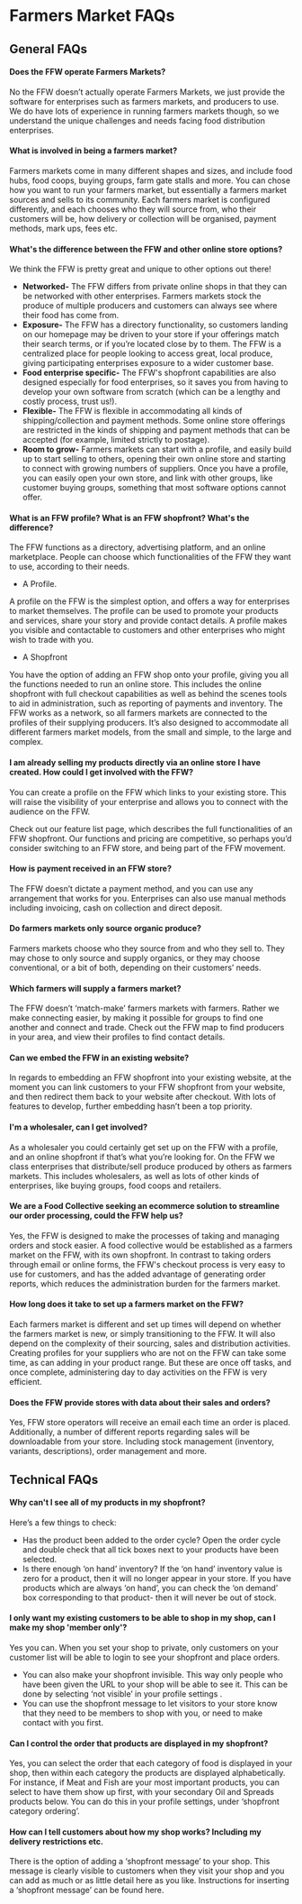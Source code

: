# Farmers Market FAQs

## General FAQs

#### Does the FFW operate Farmers Markets?

No the FFW doesn’t actually operate Farmers Markets, we just provide the software for enterprises such as farmers markets, and producers to use. We do have lots of experience in running farmers markets though, so we understand the unique challenges and needs facing food distribution enterprises.

#### What is involved in being a farmers market?

Farmers markets come in many different shapes and sizes, and include food hubs, food coops, buying groups, farm gate stalls and more. You can chose how you want to run your farmers market, but essentially a farmers market sources and sells to its community. Each farmers market is configured differently, and each chooses who they will source from, who their customers will be, how delivery or collection will be organised, payment methods, mark ups, fees etc.

#### What's the difference between the FFW and other online store options?

We think the FFW is pretty great and unique to other options out there!

* **Networked-**
  The FFW differs from private online shops in that they can be networked with other enterprises. Farmers markets stock the produce of multiple producers and customers can always see where their food has come from.
* **Exposure-**
  The FFW has a directory functionality, so customers landing on our homepage may be driven to your store if your offerings match their search terms, or if you’re located close by to them. The FFW is a centralized place for people looking to access great, local produce, giving participating enterprises exposure to a wider customer base.
* **Food enterprise specific-**
  The FFW's shopfront capabilities are also designed especially for food enterprises, so it saves you from having to develop your own software from scratch \(which can be a lengthy and costly process, trust us!\).
* **Flexible-**
  The FFW is flexible in accommodating all kinds of shipping/collection and payment methods. Some online store offerings are restricted in the kinds of shipping and payment methods that can be accepted \(for example, limited strictly to postage\).
* **Room to grow-**
   Farmers markets can start with a profile, and easily build up to start selling to others, opening their own online store and starting to connect with growing numbers of suppliers. Once you have a profile, you can easily open your own store, and link with other groups, like customer buying groups, something that most software options cannot offer.

#### What is an FFW profile? What is an FFW shopfront? What's the difference?

The FFW functions as a directory, advertising platform, and an online marketplace. People can choose which functionalities of the FFW they want to use, according to their needs.

* A Profile.

A profile on the FFW is the simplest option, and offers a way for enterprises to market themselves. The profile can be used to promote your products and services, share your story and provide contact details. A profile makes you visible and contactable to customers and other enterprises who might wish to trade with you.

* A Shopfront

You have the option of adding an FFW shop onto your profile, giving you all the functions needed to run an online store. This includes the online shopfront with full checkout capabilities as well as behind the scenes tools to aid in administration, such as reporting of payments and inventory. The FFW works as a network, so all farmers markets are connected to the profiles of their supplying producers. It’s also designed to accommodate all different farmers market models, from the small and simple, to the large and complex.

#### I am already selling my products directly via an online store I have created. How could I get involved with the FFW?

You can create a profile on the FFW which links to your existing store. This will raise the visibility of your enterprise and allows you to connect with the audience on the FFW.

Check out our feature list page, which describes the full functionalities of an FFW shopfront. Our functions and pricing are competitive, so perhaps you’d consider switching to an FFW store, and being part of the FFW movement.

#### How is payment received in an FFW store?

The FFW doesn’t dictate a payment method, and you can use any arrangement that works for you. Enterprises can also use manual methods including invoicing, cash on collection and direct deposit.

#### Do farmers markets only source organic produce?

Farmers markets choose who they source from and who they sell to. They may chose to only source and supply organics, or they may choose conventional, or a bit of both, depending on their customers’ needs.

#### Which farmers will supply a farmers market?

The FFW doesn’t ‘match-make’ farmers markets with farmers. Rather we make connecting easier, by making it possible for groups to find one another and connect and trade. Check out the FFW map to find producers in your area, and view their profiles to find contact details.

#### Can we embed the FFW in an existing website?

In regards to embedding an FFW shopfront into your existing website, at the moment you can link customers to your FFW shopfront from your website, and then redirect them back to your website after checkout. With lots of features to develop, further embedding hasn’t been a top priority.

#### I'm a wholesaler, can I get involved?

As a wholesaler you could certainly get set up on the FFW with a profile, and an online shopfront if that’s what you’re looking for. On the FFW we class enterprises that distribute/sell produce produced by others as farmers markets. This includes wholesalers, as well as lots of other kinds of enterprises, like buying groups, food coops and retailers.

#### We are a Food Collective seeking an ecommerce solution to streamline our order processing, could the FFW help us?

Yes, the FFW  is designed to make the processes of taking and managing orders and stock easier.  A food collective would be established as a farmers market on the FFW, with its own shopfront. In contrast to taking orders through email or online forms, the FFW's checkout process is very easy to use for customers, and has the added advantage of generating order reports, which reduces the administration burden for the farmers market.

#### How long does it take to set up a farmers market on the FFW?

Each farmers market is different and set up times will depend on whether the farmers market is new, or simply transitioning to the FFW. It will also depend on the complexity of their sourcing, sales and distribution activities. Creating profiles for your suppliers who are not on the FFW can take some time, as can adding in your product range. But these are once off tasks, and once complete, administering day to day activities on the FFW is very efficient.

#### Does the FFW provide stores with data about their sales and orders?

Yes, FFW store operators will receive an email each time an order is placed. Additionally, a number of different reports regarding sales will be downloadable from your store. Including stock management \(inventory, variants, descriptions\), order management and more.

## Technical FAQs

#### Why can't I see all of my products in my shopfront?

Here’s a few things to check:

* Has the product been added to the order cycle? Open the order cycle and double check that all tick boxes next to your products have been selected.
* Is there enough ‘on hand’ inventory? If the ‘on hand’ inventory value is zero for a product, then it will no longer appear in your store. If you have products which are always ‘on hand’, you can check the ‘on demand’ box corresponding to that product- then it will never be out of stock.

#### I only want my existing customers to be able to shop in my shop, can I make my shop 'member only'?

Yes you can. When you set your shop to private, only customers on your customer list will be able to login to see your shopfront and place orders.

* You can also make your shopfront invisible. This way only people who have been given the URL to your shop will be able to see it. This can be done by selecting ‘not visible’ in your profile settings
  .
* You can use the shopfront message to let visitors to your store know that they need to be members to shop with you, or need to make contact with you first.

#### Can I control the order that products are displayed in my shopfront?

Yes, you can select the order that each category of food is displayed in your shop, then within each category the products are displayed alphabetically. For instance, if Meat and Fish are your most important products, you can select to have them show up first, with your secondary Oil and Spreads products below. You can do this in  your profile settings, under ‘shopfront category ordering’.

#### How can I tell customers about how my shop works? Including my delivery restrictions etc.

There is the option of adding a ‘shopfront message’ to your shop. This message is clearly visible to customers when they visit your shop and you can add as much or as little detail here as you like. Instructions for inserting a ‘shopfront message’ can be found here.

